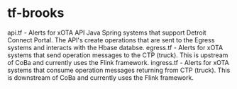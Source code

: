 # tf-brooks

api.tf - Alerts for xOTA API Java Spring systems that support Detroit Connect Portal. The API's create operations that are sent to the Egress systems and interacts with the Hbase databse.
egress.tf - Alerts for xOTA systems that send operation messages to the CTP (truck). This is upstream of CoBa and currently uses the Flink framework.
ingress.tf - Alerts for xOTA systems that consume operation messages returning from CTP (truck). This is downstream of CoBa and currently uses the Flink framework.
